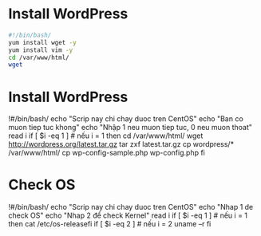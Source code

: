 # Install WordPress
```sh
#!/bin/bash/
yum install wget -y
yum install vim -y
cd /var/www/html/
wget
```
# Install WordPress
!#/bin/bash/
echo "Scrip nay chi chay duoc tren CentOS"
echo "Ban co muon tiep tuc khong"
echo "Nhập 1 neu muon tiep tuc, 0 neu muon thoat"
read i
if [ $i -eq 1 ] # nếu i = 1
then
cd /var/www/html/
wget http://wordpress.org/latest.tar.gz
tar zxf latest.tar.gz
cp wordpress/* /var/www/html/
cp wp-config-sample.php wp-config.php
fi
# Check OS
!#/bin/bash/
echo "Scrip nay chi chay duoc tren CentOS"
echo "Nhap 1 de check OS"
echo "Nhap 2 để check Kernel"
read i
if [ $i -eq 1 ] # nếu i = 1
then 
cat /etc/os-releasefi
if [ $i -eq 2 ] # nếu i = 2
uname –r
fi
